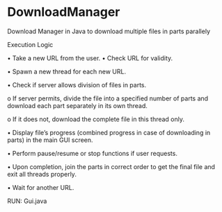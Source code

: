 DownloadManager
===============

Download Manager in Java to download multiple files in parts parallely


Execution Logic

•	Take a new URL from the user.
•	Check URL for validity.

•	Spawn a new thread for each new URL.

•	Check if server allows division of files in parts.

  o	If server permits, divide the file into a specified number of parts and download each part separately in its own thread.

  o	If it does not, download the complete file in this thread only.

•	Display file’s progress (combined progress in case of downloading in parts) in the main GUI screen.

•	Perform pause/resume or stop functions if user requests.

•	Upon completion, join the parts in correct order to get the final file and exit all threads properly.

•	Wait for another URL.


RUN:
Gui.java
